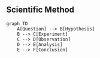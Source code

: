 ## Scientific Method

```mermaid
graph TD
    A[Question] --> B[Hypothesis]
    B --> C[Experiment]
    C --> D[Observation]
    D --> E[Analysis]
    E --> F[Conclusion]
```